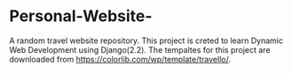 # Personal-Website-
A random travel website repository.
This project is creted to learn Dynamic Web Development using Django(2.2).
The tempaltes for this project are downloaded from https://colorlib.com/wp/template/travello/.
